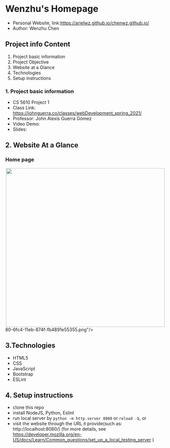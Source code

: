 # Wenzhu's Homepage
- Personal Website, link:https://arielwz.github.io/chenwz.github.io/
- Author: Wenzhu Chen

## Project info Content
  1. Project basic information
  2. Project Objective
  3. Website at a Glance
  4. Technologies
  5. Setup instructions

### 1. Project basic information
- CS 5610 Project 1
- Class Link: https://johnguerra.co/classes/webDevelopment_spring_2021/
- Professor: John Alexis Guerra Gómez
- Video Demo:
- Slides:

## 2. Website At a Glance
### Home page
<div align=center><img width="500px" src="https://user-images.githubusercontent.com/51281099/108012294-dcde7280-6fbd-11eb-8a96-6685b6a80187.png"/></div>
80-6fc4-11eb-874f-fb4891e55355.png"/></div>

## 3.Technologies
- HTML5
- CSS
- JavaScript
- Bootstrap
- ESLint

## 4. Setup instructions
- clone this repo
- install NodeJS, Python, Eslint 
- run local server by `python -m http.server 8080` or `reload -b`, or
- visit the website through the URL it provide(such as: http://localhost:8080/)
 (for more details, see https://developer.mozilla.org/en-US/docs/Learn/Common_questions/set_up_a_local_testing_server )



